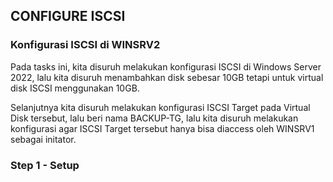 ## CONFIGURE ISCSI
### Konfigurasi ISCSI di WINSRV2
Pada tasks ini, kita disuruh melakukan konfigurasi ISCSI di Windows Server 2022, lalu kita disuruh menambahkan disk sebesar 10GB tetapi untuk virtual disk ISCSI menggunakan 10GB.

Selanjutnya kita disuruh melakukan konfigurasi ISCSI Target pada Virtual Disk tersebut, lalu beri nama BACKUP-TG, lalu kita disuruh melakukan konfigurasi agar ISCSI Target tersebut hanya bisa diaccess oleh WINSRV1 sebagai initator.

### Step 1 - Setup
